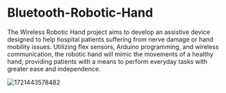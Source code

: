 # Bluetooth-Robotic-Hand

The Wireless Robotic Hand project aims to develop an assistive device designed to help hospital patients suffering from nerve damage or hand mobility issues. Utilizing flex sensors, Arduino programming, and wireless communication, the robotic hand will mimic the movements of a healthy hand, providing patients with a means to perform everyday tasks with greater ease and independence.

![1721443578482](https://github.com/user-attachments/assets/44f6b5d5-e789-46f5-9018-62f737ab6fb7)
